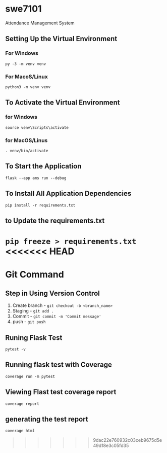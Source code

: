# swe7101
Attendance Management System

## Setting Up the Virtual Environment

### For Windows
   `py -3 -m venv venv`

### For MacoS/Linux
   `python3 -m venv venv`

## To Activate the Virtual Environment


### for Windows
   `source venv\Scripts\activate`
   
### for MacOS/Linus
   `. venv/bin/activate`

## To Start the Application 
   `flask --app ams run --debug`

## To Install All Application Dependencies
   `pip install -r requirements.txt`

## to Update the requirements.txt
   `pip freeze > requirements.txt`
<<<<<<< HEAD
=======

# Git Command

## Step in Using Version Control
1. Create branch - `git checkout -b <branch_name>`
2. Staging - `git add .`
3. Commit - `git commit -m 'Commit message'`
3. push - `git push`

## Runing Flask Test
 `pytest -v`

## Running flask test with Coverage
`coverage run -m pytest`

## Viewing Flast test coverage report
`coverage report`

## generating the test report
`coverage html`
>>>>>>> 9dac22e760932c03ceb9675d5e49d18e3c05fd35
